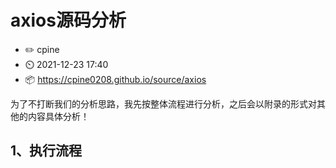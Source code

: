 # axios源码分析
* :pencil2: cpine
* :timer_clock: 2021-12-23 17:40 
* :package: https://cpine0208.github.io/source/axios

为了不打断我们的分析思路，我先按整体流程进行分析，之后会以附录的形式对其他的内容具体分析！

## 1、执行流程

